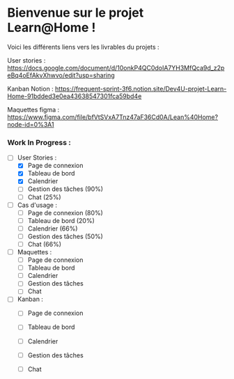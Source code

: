 # Bienvenue sur le projet Learn@Home ! 

Voici les différents liens vers les livrables du projets :

User stories : https://docs.google.com/document/d/10onkP4QC0doIA7YH3MfQca9d_z2peBq4oEfAkvXhwvo/edit?usp=sharing

Kanban Notion :  https://frequent-sprint-3f6.notion.site/Dev4U-projet-Learn-Home-91bdded3e0ea43638547301fca59bd4e

Maquettes figma : https://www.figma.com/file/bfVtSVxA7Tnz47aF36Cd0A/Lean%40Home?node-id=0%3A1



### Work In Progress :

- [ ] User Stories : 
	- [x] Page de connexion 
	- [x] Tableau de bord
	- [x] Calendrier
	- [ ] Gestion des tâches (90%)
	- [ ] Chat (25%)

- [ ] Cas d'usage : 
	- [ ] Page de connexion (80%)
	- [ ] Tableau de bord (20%)
	- [ ] Calendrier (66%)
	- [ ] Gestion des tâches (50%)
	- [ ] Chat (66%)

- [ ] Maquettes : 
	- [ ] Page de connexion
	- [ ] Tableau de bord
	- [ ] Calendrier
	- [ ] Gestion des tâches
	- [ ] Chat

- [ ] Kanban : 
	- [ ] Page de connexion
	- [ ] Tableau de bord
	- [ ] Calendrier
	- [ ] Gestion des tâches
	- [ ] Chat

